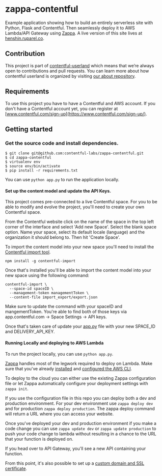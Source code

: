 # zappa-contentful

Example application showing how to build an entirely serverless site with Python, Flask and Contentful. Then seamlessly deploy it to AWS Lambda/API Gateway using [Zappa](https://github.com/Miserlou/Zappa). A live version of this site lives at [henshin.ruparel.co](https://henshin.ruparel.co/).

## Contribution

This project is part of [contentful-userland](https://github.com/contentful-userland) which means that we’re always open to contributions and pull requests. You can learn more about how contentful userland is organized by visiting [our about repository](https://github.com/contentful-userland/about).

## Requirements

To use this project you have to have a Contentful and AWS account. If you don't have a Contentful account yet, you can register at [www.contentful.com/sign-up](https://www.contentful.com/sign-up/).

## Getting started

### Get the source code and install dependencies.

```
$ git clone git@github.com:contentful-labs/zappa-contentful.git
$ cd zappa-contentful
$ virtualenv env
$ source env/bin/activate
$ pip install -r requirements.txt
```
You can use `python app.py` to run the application locally.

#### Set up the content model and update the API Keys.

This project comes pre-connected to a live Contentful space. For you to be able to modify and evolve the project, you'll need to create your own Contentful space.

From the Contentful website click on the name of the space in the top left corner of the interface and select 'Add new Space'. Select the blank space option. Name your space, select its default locale (language) and the organization it should belong to. Then hit 'Create Space'.

To import the content model into your new space you'll need to install the [Contentful import tool](https://github.com/contentful/contentful-import).

```
npm install -g contentful-import
```

Once that's installed you'll be able to import the content model into your new space using the following command:

```
contentful-import \
  --space-id spaceID \
  --management-token managementToken \
  --content-file import_export/export.json
  ```

Make sure to update the command with your spaceID and mangementToken. You're able to find both of those keys via app.contentful.com -> Space Settings -> API keys.

Once that's taken care of update your [app.py](https://github.com/contentful-labs/zappa-contentful/blob/master/app.py#L5-L6) file with your new SPACE_ID and DELIVERY_API_KEY.

#### Running Locally and deploying to AWS Lambda

To run the project locally, you can use `python app.py`.

[Zappa](https://github.com/Miserlou/Zappa) handles most of the legwork required to deploy on Lambda. Make sure that you've already [installed](https://docs.aws.amazon.com/cli/latest/userguide/installing.html) and [configured the AWS CLI](https://docs.aws.amazon.com/cli/latest/userguide/cli-chap-getting-started.html#cli-quick-configuration).

To deploy to the cloud you can either use the existing Zappa configuration file or let Zappa automatically configure your deployment settings with `zappa init`.

If you use the configuration file in this repo you can deploy both a dev and production environment. For your dev environment use `zappa deploy dev` and for production `zappa deploy production`. The zappa deploy command will return a URL where you can access your website.

Once you've deployed your dev and production environment if you make a code change you can use `zappa update dev` or `zappa update production` to push your code change to lambda without resulting in a chance to the URL that your function is deployed on.

If you head over to API Gateway, you'll see a new API containing your function.

From this point, it's also possible to set up a [custom domain and SSL certificate](https://docs.aws.amazon.com/apigateway/latest/developerguide/how-to-custom-domains.html).
